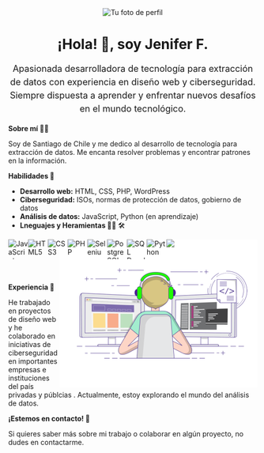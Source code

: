<div align="center">
  <img src="https://img.freepik.com/vector-premium/tecnologia-diseno-arte-moderno-cabeza-humana-gafas-vr-innovaciones-herramientas-creativas_88272-4939.jpg?w=2000" alt="Tu foto de perfil";"> 
</div>


<div style="text-align: center;">
  <h1>¡Hola! 👋, soy Jenifer F.</h1>
  <p style="font-size: 18px; line-height: 1.5;">
    Apasionada desarrolladora de tecnología para extracción de datos con experiencia en diseño web y ciberseguridad. Siempre dispuesta a aprender y enfrentar nuevos desafíos en el mundo tecnológico.
  </p>
</div>


**Sobre mí 👩‍💻**

Soy de Santiago de Chile  y me dedico al desarrollo de tecnología para extracción de datos. Me encanta resolver problemas y encontrar patrones en la información.

**Habilidades 🚀**

* **Desarrollo web:** HTML, CSS, PHP, WordPress
* **Ciberseguridad:** ISOs, normas de protección de datos, gobierno de datos
* **Análisis de datos:** JavaScript, Python (en aprendizaje)
* **Lneguajes y Heramientas 👩‍💻** 🛠️
<img align="right" alt="Coding" width="400" src="https://raw.githubusercontent.com/devSouvik/devSouvik/master/gif3.gif">
<div style="display: flex; align-items: center;">
  <img src="https://upload.wikimedia.org/wikipedia/commons/thumb/9/99/Unofficial_JavaScript_logo_2.svg/320px-Unofficial_JavaScript_logo_2.svg.png" alt="JavaScript" width="40" height="40">
  <img src="https://upload.wikimedia.org/wikipedia/commons/6/61/HTML5_logo_and_wordmark.svg" alt="HTML5" width="40" height="40">
  <img src="https://simpleicons.org/icons/css3.svg" alt="CSS3" width="40" height="40">
  <img src="https://simpleicons.org/icons/php.svg" alt="PHP" width="40" height="40">
  <img src="https://upload.wikimedia.org/wikipedia/commons/thumb/d/d5/Selenium_Logo.png/220px-Selenium_Logo.png" alt="Selenium" width="40" height="40">
  <img src="https://www.todopostgresql.com/wp-content/uploads/2018/07/curso1-2.png" alt="PostgreSQL" width="40" height="40">
  <img src="https://upload.wikimedia.org/wikipedia/en/thumb/6/68/Oracle_SQL_Developer_logo.svg/1200px-Oracle_SQL_Developer_logo.svg.png" alt="SQL Developer" width="40" height="40">  
  <img src="https://upload.wikimedia.org/wikipedia/commons/thumb/c/c3/Python-logo-notext.svg/640px-Python-logo-notext.svg.png" alt="Python" width="40" height="40">
  <img src="https://miro.medium.com/v2/resize:fit:772/0*oN9jA-Ad3mRlPAYy.png" height="40">
</div>

<br>
<br>

**Experiencia 💼**

He trabajado en proyectos de diseño web y he colaborado en iniciativas de ciberseguridad en importantes empresas e instituciones del país privadas y públcias . Actualmente, estoy explorando el mundo del análisis de datos.

**¡Estemos en contacto! 🤝**

Si quieres saber más sobre mi trabajo o colaborar en algún proyecto, no dudes en contactarme.
